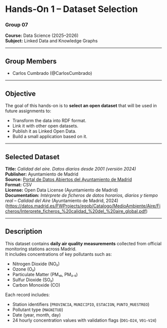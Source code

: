 # Hands-On 1 – Dataset Selection  
### Group 07

**Course:** Data Science (2025–2026)  
**Subject:** Linked Data and Knowledge Graphs  

---

## Group Members
- Carlos Cumbrado (@CarlosCumbrado)

---

## Objective
The goal of this hands-on is to **select an open dataset** that will be used in future assignments to:
- Transform the data into RDF format.  
- Link it with other open datasets.  
- Publish it as Linked Open Data.  
- Build a small application based on it.

---

## Selected Dataset
**Title:** *Calidad del aire. Datos diarios desde 2001 (versión 2024)*  
**Publisher:** Ayuntamiento de Madrid  
**Source:** [Portal de Datos Abiertos del Ayuntamiento de Madrid](https://datos.madrid.es/sites/v/index.jsp?vgnextoid=aecb88a7e2b73410VgnVCM2000000c205a0aRCRD&vgnextchannel=374512b9ace9f310VgnVCM100000171f5a0aRCRD)  
**Format:** CSV  
**License:** Open Data License (Ayuntamiento de Madrid)  
**Documentation:** *Intérprete de ficheros de datos horarios, diarios y tiempo real – Calidad del Aire* (Ayuntamiento de Madrid, 2024) (https://datos.madrid.es/FWProjects/egob/Catalogo/MedioAmbiente/Aire/Ficheros/Interprete_ficheros_%20calidad_%20del_%20aire_global.pdf)

---

## Description
This dataset contains **daily air quality measurements** collected from official monitoring stations across Madrid.  
It includes concentrations of key pollutants such as:
- Nitrogen Dioxide (NO₂)  
- Ozone (O₃)  
- Particulate Matter (PM₁₀, PM₂.₅)  
- Sulfur Dioxide (SO₂)  
- Carbon Monoxide (CO)  

Each record includes:
- Station identifiers (`PROVINCIA`, `MUNICIPIO`, `ESTACION`, `PUNTO_MUESTREO`)  
- Pollutant type (`MAGNITUD`)  
- Date (year, month, day)  
- 24 hourly concentration values with validation flags (`D01–D24`, `V01–V24`)
